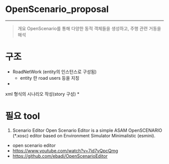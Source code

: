 # OpenScenario_proposal

------------
> 개요
OpenScenario를 통해 다양한 동적 객체들을 생성하고, 주행 관련 거동을 해석
>
>
>
>
>
>

# 구조
  * RoadNetWork (entity의 인스턴스로 구성됨)
    * entity 란 road users 등을 지칭
  *
  xml 형식의 시나리오 작성(story 구성)
  * 



# 필요 tool
1. Scenario Editor 
Open Scenario Editor is a simple ASAM OpenSCENARIO (*.xosc) editor based on Environment Simulator Minimalistic (esmini).
  * open scenario editor
  * https://www.youtube.com/watch?v=7id7vQpcQmg
  * https://github.com/ebadi/OpenScenarioEditor
  
  

  
